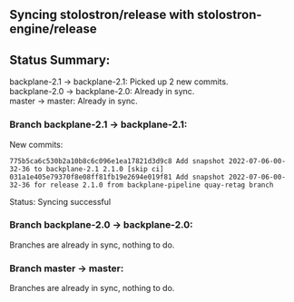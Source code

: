 ## Syncing stolostron/release with stolostron-engine/release

## Status Summary:

backplane-2.1 -> backplane-2.1: Picked up 2 new commits.  
backplane-2.0 -> backplane-2.0: Already in sync.  
master -> master: Already in sync.  

### Branch backplane-2.1 -> backplane-2.1:

New commits:

```
775b5ca6c530b2a10b8c6c096e1ea17821d3d9c8 Add snapshot 2022-07-06-00-32-36 to backplane-2.1 2.1.0 [skip ci]
031a1e405e79370f8e08ff81fb19e2694e019f81 Add snapshot 2022-07-06-00-32-36 for release 2.1.0 from backplane-pipeline quay-retag branch
```

Status: Syncing successful

### Branch backplane-2.0 -> backplane-2.0:

Branches are already in sync, nothing to do.

### Branch master -> master:

Branches are already in sync, nothing to do.
